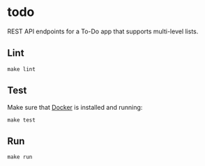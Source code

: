 # todo

REST API endpoints for a To-Do app that supports multi-level lists.

## Lint

```shell
make lint
```

## Test

Make sure that [Docker](https://www.docker.com/) is installed and running:

```shell
make test
```

## Run

```shell
make run
```